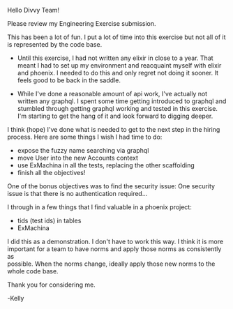 Hello Divvy Team!

Please review my Engineering Exercise submission.

This has been a lot of fun. I put a lot of time into this exercise but not all of it
is represented by the code base. 

 * Until this exercise, I had not written any elixir in close to a year. That
   meant I had to set up my environment and reacquaint myself with elixir and 
   phoenix. I needed to do this and only regret not doing it sooner. It feels
   good to be back in the saddle.
   
 * While I've done a reasonable amount of api work, I've actually not written
   any graphql. I spent some time getting introduced to graphql and stumbled 
   through getting graphql working and tested in this exercise. I'm starting
   to get the hang of it and look forward to digging deeper.
   
I think (hope) I've done what is needed to get to the next step in the hiring 
process. Here are some things I wish I had time to do:

 * expose the fuzzy name searching via graphql
 * move User into the new Accounts context
 * use ExMachina in all the tests, replacing the other scaffolding
 * finish all the objectives!

One of the bonus objectives was to find the security issue: One security issue
is that there is no authentication required...

I through in a few things that I find valuable in a phoenix project:

 * tids (test ids) in tables
 * ExMachina

I did this as a demonstration. I don't have to work this way. I think it is more
important for a team to have norms and apply those norms as consistently as  
possible. When the norms change, ideally apply those new norms to the
whole code base. 

Thank you for considering me.

-Kelly